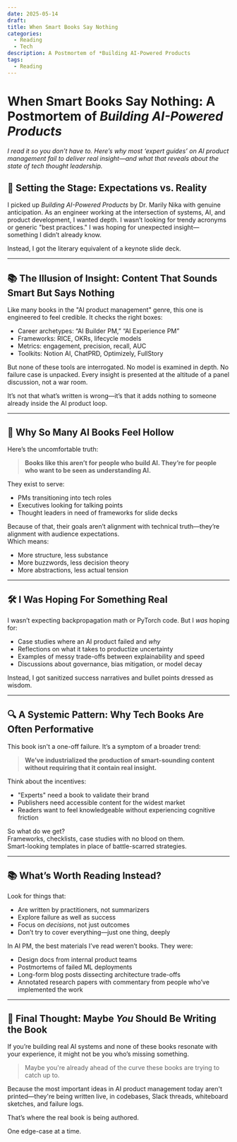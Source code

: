 ```yaml
---
date: 2025-05-14
draft: 
title: When Smart Books Say Nothing
categories:
  - Reading
  - Tech
description: A Postmortem of *Building AI-Powered Products
tags:
  - Reading
---
```


# When Smart Books Say Nothing: A Postmortem of *Building AI-Powered Products*

*I read it so you don’t have to. Here’s why most ‘expert guides’ on AI product management fail to deliver real insight—and what that reveals about the state of tech thought leadership.*

<!-- more -->

## 🤖 Setting the Stage: Expectations vs. Reality

I picked up *Building AI-Powered Products* by Dr. Marily Nika with genuine anticipation. As an engineer working at the intersection of systems, AI, and product development, I wanted depth. I wasn’t looking for trendy acronyms or generic "best practices." I was hoping for unexpected insight—something I didn’t already know.

Instead, I got the literary equivalent of a keynote slide deck.

---

## 📚 The Illusion of Insight: Content That Sounds Smart But Says Nothing

Like many books in the "AI product management" genre, this one is engineered to feel credible. It checks the right boxes:
- Career archetypes: “AI Builder PM,” “AI Experience PM”
- Frameworks: RICE, OKRs, lifecycle models
- Metrics: engagement, precision, recall, AUC
- Toolkits: Notion AI, ChatPRD, Optimizely, FullStory

But none of these tools are interrogated. No model is examined in depth. No failure case is unpacked. Every insight is presented at the altitude of a panel discussion, not a war room.

It’s not that what’s written is wrong—it’s that it adds nothing to someone already inside the AI product loop.

---

## 🧠 Why So Many AI Books Feel Hollow

Here’s the uncomfortable truth:  
> **Books like this aren’t for people who build AI. They’re for people who want to be seen as understanding AI.**

They exist to serve:
- PMs transitioning into tech roles
- Executives looking for talking points
- Thought leaders in need of frameworks for slide decks

Because of that, their goals aren’t alignment with technical truth—they’re alignment with audience expectations.  
Which means:
- More structure, less substance  
- More buzzwords, less decision theory  
- More abstractions, less actual tension

---

## 🛠 I Was Hoping For Something Real

I wasn’t expecting backpropagation math or PyTorch code. But I *was* hoping for:
- Case studies where an AI product failed and *why*
- Reflections on what it takes to productize uncertainty
- Examples of messy trade-offs between explainability and speed
- Discussions about governance, bias mitigation, or model decay

Instead, I got sanitized success narratives and bullet points dressed as wisdom.

---

## 🔍 A Systemic Pattern: Why Tech Books Are Often Performative

This book isn't a one-off failure. It’s a symptom of a broader trend:

> **We’ve industrialized the production of smart-sounding content without requiring that it contain real insight.**

Think about the incentives:
- "Experts" need a book to validate their brand
- Publishers need accessible content for the widest market
- Readers want to feel knowledgeable without experiencing cognitive friction

So what do we get?  
Frameworks, checklists, case studies with no blood on them.  
Smart-looking templates in place of battle-scarred strategies.

---

## 📚 What’s Worth Reading Instead?

Look for things that:
- Are written by practitioners, not summarizers
- Explore failure as well as success
- Focus on *decisions*, not just outcomes
- Don’t try to cover everything—just one thing, deeply

In AI PM, the best materials I’ve read weren’t books. They were:
- Design docs from internal product teams
- Postmortems of failed ML deployments
- Long-form blog posts dissecting architecture trade-offs
- Annotated research papers with commentary from people who’ve implemented the work

---

## 🧨 Final Thought: Maybe *You* Should Be Writing the Book

If you’re building real AI systems and none of these books resonate with your experience, it might not be you who’s missing something.

> Maybe you're already ahead of the curve these books are trying to catch up to.

Because the most important ideas in AI product management today aren't printed—they're being written live, in codebases, Slack threads, whiteboard sketches, and failure logs.

That’s where the real book is being authored.

One edge-case at a time.

[^1]: 
